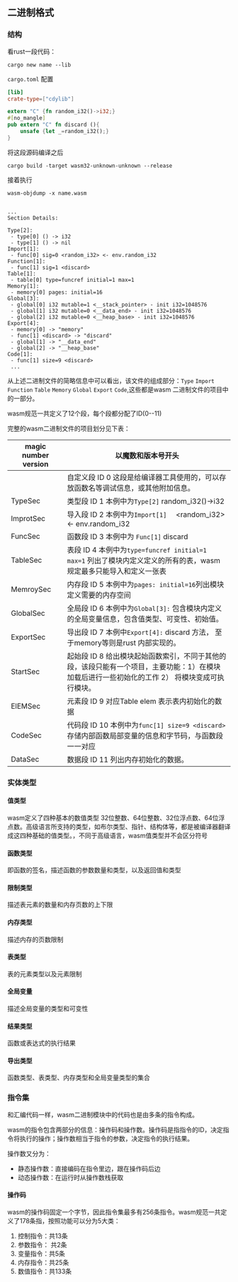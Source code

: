 ## 二进制格式

### 结构

看rust一段代码：

```shell
cargo new name --lib
```

`cargo.toml` 配置

```toml
[lib]
crate-type=["cdylib"]
```



```rust
extern "C" {fn random_i32()->i32;}
#[no_mangle]
pub extern "C" fn discard (){
    unsafe {let _=random_i32();}
}
```

将这段源码编译之后

```shell
cargo build -target wasm32-unknown-unknown --release
```

接着执行

```shell
wasm-objdump -x name.wasm


...
Section Details:

Type[2]:
 - type[0] () -> i32
 - type[1] () -> nil
Import[1]:
 - func[0] sig=0 <random_i32> <- env.random_i32
Function[1]:
 - func[1] sig=1 <discard>
Table[1]:
 - table[0] type=funcref initial=1 max=1
Memory[1]:
 - memory[0] pages: initial=16
Global[3]:
 - global[0] i32 mutable=1 <__stack_pointer> - init i32=1048576
 - global[1] i32 mutable=0 <__data_end> - init i32=1048576
 - global[2] i32 mutable=0 <__heap_base> - init i32=1048576
Export[4]:
 - memory[0] -> "memory"
 - func[1] <discard> -> "discard"
 - global[1] -> "__data_end"
 - global[2] -> "__heap_base"
Code[1]:
 - func[1] size=9 <discard>
 ...
```

从上述二进制文件的简略信息中可以看出，该文件的组成部分：`Type` `Import` `Function` `Table` `Memory` `Global` `Export` `Code`,这些都是wasm 二进制文件的项目中的一部分。

wasm规范一共定义了12个段，每个段都分配了ID(0--11)

完整的wasm二进制文件的项目划分见下表：

| magic number  version | 以魔数和版本号开头                                           |
| --------------------- | ------------------------------------------------------------ |
|                       | 自定义段 ID 0 这段是给编译器工具使用的，可以存放函数名等调试信息，或其他附加信息。 |
| TypeSec               | 类型段 ID 1  本例中为`Type[2]` random_i32()->i32             |
| ImprotSec             | 导入段 ID 2  本例中为`Import[1]  ` <random_i32> <- env.random_i32 |
| FuncSec               | 函数段 ID 3  本例中为 `Func[1]` discard                      |
| TableSec              | 表段 ID 4   本例中为`type=funcref initial=1 max=1` 列出了模块内定义定义的所有的表，wasm规定最多只能导入和定义一张表 |
| MemroySec             | 内存段 ID 5 本例中为`pages: initial=16`列出模块定义需要的内存空间 |
| GlobalSec             | 全局段 ID 6 本例中为`Global[3]:` 包含模块内定义的全局变量信息，包含值类型、可变性、初始值。 |
| ExportSec             | 导出段  ID 7 本例中`Export[4]:` discard 方法， 至于memory等则是rust 内部实现的。 |
| StartSec              | 起始段 ID 8  给出模块起始函数索引，不同于其他的段，该段只能有一个项目，主要功能：1）在模块加载后进行一些初始化的工作 2） 将模块变成可执行模块。 |
| ElEMSec               | 元素段 ID 9  对应Table elem 表示表内初始化的数据             |
| CodeSec               | 代码段 ID 10 本例中为`func[1] size=9 <discard>`  存储内部函数局部变量的信息和字节码，与函数段一一对应 |
| DataSec               | 数据段 ID 11 列出内存初始化的数据。                          |



### 实体类型

#### 值类型

wasm定义了四种基本的数值类型 32位整数、64位整数、32位浮点数、64位浮点数。高级语言所支持的类型，如布尔类型、指针、结构体等，都是被编译器翻译成这四种基础的值类型。，不同于高级语言，wasm值类型并不会区分符号

#### 函数类型

即函数的签名，描述函数的参数数量和类型，以及返回值和类型

#### 限制类型

描述表元素的数量和内存页数的上下限

#### 内存类型

描述内存的页数限制

#### 表类型

表的元素类型以及元素限制

#### 全局变量

描述全局变量的类型和可变性

#### 结果类型

函数或表达式的执行结果

#### 导出类型

函数类型、表类型、内存类型和全局变量类型的集合

 

### 指令集

和汇编代码一样，wasm二进制模块中的代码也是由多条的指令构成。

wasm的指令包含两部分的信息：操作码和操作数。操作码是指指令的ID，决定指令将执行的操作；操作数相当于指令的参数，决定指令的执行结果。

操作数又分为：

- 静态操作数：直接编码在指令里边，跟在操作码后边
- 动态操作数：在运行时从操作数栈获取

#### 操作码

wasm的操作码固定一个字节，因此指令集最多有256条指令。wasm规范一共定义了178条指，按照功能可以分为5大类：

1. 控制指令：共13条
2. 参数指令： 共2条
3. 变量指令：共5条
4. 内存指令：共25条
5. 数值指令：共133条


























































